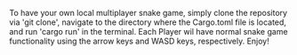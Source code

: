 To have your own local multiplayer snake game, simply clone the repository via 'git clone', navigate to the directory where the Cargo.toml file is located, and run 'cargo run' in the terminal. Each Player wil have normal snake game functionality using the arrow keys and WASD keys, respectively. Enjoy!